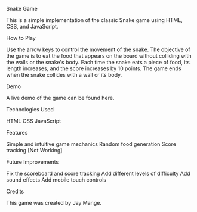 Snake Game

This is a simple implementation of the classic Snake game using HTML, CSS, and JavaScript.

How to Play

Use the arrow keys to control the movement of the snake. The objective of the game is to eat the food that appears on the board without colliding with the walls or the snake's body. Each time the snake eats a piece of food, its length increases, and the score increases by 10 points. The game ends when the snake collides with a wall or its body.

Demo

A live demo of the game can be found here.

Technologies Used

HTML
CSS
JavaScript

Features

Simple and intuitive game mechanics
Random food generation
Score tracking [Not Working]

Future Improvements

Fix the scoreboard and score tracking
Add different levels of difficulty
Add sound effects
Add mobile touch controls

Credits

This game was created by Jay Mange.
